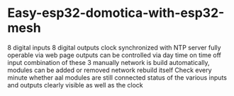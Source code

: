 # Easy-esp32-domotica-with-esp32-mesh
8 digital inputs
8 digital outputs
clock synchronized with NTP server
fully operable via web page
outputs can be controlled via
  day
  time on time off
  input
  combination of these 3
  manually
  network is build automatically, modules can be added or removed
  network rebuild itself
  Check every minute whether aal modules are still connected
  status of the various inputs and outputs clearly visible as well as the clock
